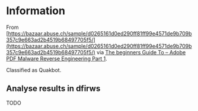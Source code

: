 # Information

From [https://bazaar.abuse.ch/sample/d0265161d0ed290ff81ff99e4571de9b709b357c9e663ad2b4519b68497705f5/](https://bazaar.abuse.ch/sample/d0265161d0ed290ff81ff99e4571de9b709b357c9e663ad2b4519b68497705f5/) via [The beginners Guide To – Adobe PDF Malware Reverse Engineering Part 1](https://bufferzonesecurity.com/the-beginners-guide-to-adobe-pdf-malware-reverse-engineering-part-1/).

Classified as Quakbot.

## Analyse results in dfirws

TODO
